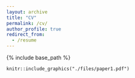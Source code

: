 ```yaml
---
layout: archive
title: "CV"
permalink: /cv/
author_profile: true
redirect_from:
  - /resume
---
```


{% include base_path %}

```{r}
knitr::include_graphics("./files/paper1.pdf")
```